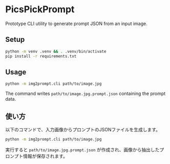 # PicsPickPrompt

Prototype CLI utility to generate prompt JSON from an input image.

## Setup

```bash
python -m venv .venv && . .venv/bin/activate
pip install -r requirements.txt
```

## Usage

```bash
python -m img2prompt.cli path/to/image.jpg
```

The command writes `path/to/image.jpg.prompt.json` containing the prompt data.

## 使い方

以下のコマンドで、入力画像からプロンプトのJSONファイルを生成します。

```bash
python -m img2prompt.cli path/to/image.jpg
```

実行すると `path/to/image.jpg.prompt.json` が作成され、画像から抽出したプロンプト情報が保存されます。
